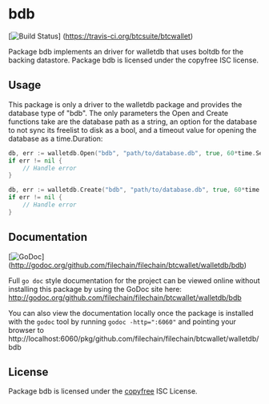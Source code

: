 # bdb

[![Build Status](https://travis-ci.org/btcsuite/btcwallet.png?branch=master)]
(https://travis-ci.org/btcsuite/btcwallet)

Package bdb implements an driver for walletdb that uses boltdb for the backing
datastore. Package bdb is licensed under the copyfree ISC license.

## Usage

This package is only a driver to the walletdb package and provides the database
type of "bdb". The only parameters the Open and Create functions take are the
database path as a string, an option for the database to not sync its freelist
to disk as a bool, and a timeout value for opening the database as a
time.Duration:

```Go
db, err := walletdb.Open("bdb", "path/to/database.db", true, 60*time.Second)
if err != nil {
	// Handle error
}
```

```Go
db, err := walletdb.Create("bdb", "path/to/database.db", true, 60*time.Second)
if err != nil {
	// Handle error
}
```

## Documentation

[![GoDoc](https://godoc.org/github.com/filechain/filechain/btcwallet/walletdb/bdb?status.png)]
(http://godoc.org/github.com/filechain/filechain/btcwallet/walletdb/bdb)

Full `go doc` style documentation for the project can be viewed online without
installing this package by using the GoDoc site here:
http://godoc.org/github.com/filechain/filechain/btcwallet/walletdb/bdb

You can also view the documentation locally once the package is installed with
the `godoc` tool by running `godoc -http=":6060"` and pointing your browser to
http://localhost:6060/pkg/github.com/filechain/filechain/btcwallet/walletdb/bdb

## License

Package bdb is licensed under the [copyfree](http://copyfree.org) ISC
License.
